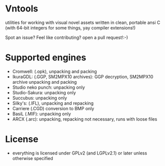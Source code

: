 # Vntools
utilities for working with visual novel assets written in clean, portable ansi C (with 64-bit integers for some things, yay compiler extensions!)



Spot an issue? Feel like contributing? open a pull request!:-)

# Supported engines
 - Cromwell: (.opk), unpacking and packing
 - IkuraGDL: (.GGP, SM2MPX10 archives): GGP decryption, SM2MPX10 archive unpacking and packing
 - Studio neko punch: unpacking only
 - Studio-Sakura: unpacking only
 - Succubus: unpacking only
 - Silky's: (.IFL), unpacking and repacking
 - Carriere (.CGD) conversion to BMP only
 - BasiL (.MIF): unpacking only
 - ARCX (.arc): unpacking, repacking not necessary, runs with loose files

# License
 - everything is licensed under GPLv2 (and LGPLv2.1) or later unless otherwise specified
